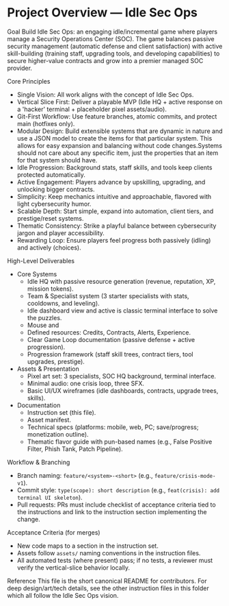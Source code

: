 # Project Overview — Idle Sec Ops

Goal
Build Idle Sec Ops: an engaging idle/incremental game where players manage a Security Operations Center (SOC). The game balances passive security management (automatic defense and client satisfaction) with active skill-building (training staff, upgrading tools, and developing capabilities) to secure higher-value contracts and grow into a premier managed SOC provider.

Core Principles
- Single Vision: All work aligns with the concept of Idle Sec Ops.
- Vertical Slice First: Deliver a playable MVP (Idle HQ + active response on a 'hacker' terminal + placeholder pixel assets/audio).
- Git-First Workflow: Use feature branches, atomic commits, and protect main (hotfixes only).
- Modular Design: Build extensible systems that are dynamic in nature and use a JSON model to create the items for that particular system. This allows for easy expansion and balancing without code changes.Systems should not care about any specific item, just the properties that an item for that system should have.
- Idle Progression: Background stats, staff skills, and tools keep clients protected automatically.
- Active Engagement: Players advance by upskilling, upgrading, and unlocking bigger contracts.
- Simplicity: Keep mechanics intuitive and approachable, flavored with light cybersecurity humor.
- Scalable Depth: Start simple, expand into automation, client tiers, and prestige/reset systems.
- Thematic Consistency: Strike a playful balance between cybersecurity jargon and player accessibility.
- Rewarding Loop: Ensure players feel progress both passively (idling) and actively (choices).

High-Level Deliverables
- Core Systems
    - Idle HQ with passive resource generation (revenue, reputation, XP, mission tokens).
    - Team & Specialist system (3 starter specialists with stats, cooldowns, and leveling).
    - Idle dashboard view and active is classic terminal interface to solve the puzzles.
    - Mouse and 
    - Defined resources: Credits, Contracts, Alerts, Experience.
    - Clear Game Loop documentation (passive defense + active progression).
    - Progression framework (staff skill trees, contract tiers, tool upgrades, prestige).
- Assets & Presentation
    - Pixel art set: 3 specialists, SOC HQ background, terminal interface.
    - Minimal audio: one crisis loop, three SFX.
    - Basic UI/UX wireframes (idle dashboards, contracts, upgrade trees, skills).
- Documentation
    - Instruction set (this file).
    - Asset manifest.
    - Technical specs (platforms: mobile, web, PC; save/progress; monetization outline).
    - Thematic flavor guide with pun-based names (e.g., False Positive Filter, Phish Tank, Patch Pipeline).

Workflow & Branching
- Branch naming: `feature/<system>-<short>` (e.g., `feature/crisis-mode-v1`).
- Commit style: `type(scope): short description` (e.g., `feat(crisis): add terminal UI skeleton`).
- Pull requests: PRs must include checklist of acceptance criteria tied to the instructions and link to the instruction section implementing the change.

Acceptance Criteria (for merges)
- New code maps to a section in the instruction set.
- Assets follow `assets/` naming conventions in the instruction files.
- All automated tests (where present) pass; if no tests, a reviewer must verify the vertical-slice behavior locally.

Reference
This file is the short canonical README for contributors. For deep design/art/tech details, see the other instruction files in this folder which all follow the Idle Sec Ops vision.
